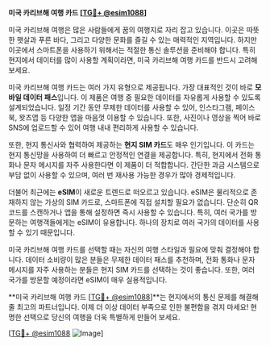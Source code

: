 **미국 카리브해 여행 카드 [[TG💪+ @esim1088](https://t.me/s/esim1088)]**

미국 카리브해 여행은 많은 사람들에게 꿈의 여행지로 자리 잡고 있습니다. 이곳은 따뜻한 햇살과 푸른 바다, 그리고 다양한 문화를 즐길 수 있는 매력적인 지역입니다. 하지만 이곳에서 스마트폰을 사용하기 위해서는 적절한 통신 솔루션을 준비해야 합니다. 특히 현지에서 데이터를 많이 사용할 계획이라면, 미국 카리브해 여행 카드를 반드시 고려해보세요.

미국 카리브해 여행 카드는 여러 가지 유형으로 제공됩니다. 가장 대표적인 것이 바로 **모바일 데이터 패스**입니다. 이 제품은 여행 중 필요한 데이터를 자유롭게 사용할 수 있도록 설계되었습니다. 일정 기간 동안 무제한 데이터를 사용할 수 있어, 인스타그램, 페이스북, 왓츠앱 등 다양한 앱을 마음껏 이용할 수 있습니다. 또한, 사진이나 영상을 찍어 바로 SNS에 업로드할 수 있어 여행 내내 편리하게 사용할 수 있습니다.

또한, 현지 통신사와 협력하여 제공하는 **현지 SIM 카드**도 매우 인기입니다. 이 카드는 현지 통신망을 사용하여 더 빠르고 안정적인 연결을 제공합니다. 특히, 현지에서 전화 통화나 문자 메시지를 자주 사용한다면 이 제품이 더 적합합니다. 간단한 과금 시스템으로 부담 없이 사용할 수 있으며, 여러 번 재사용 가능한 경우가 많아 경제적입니다.

더불어 최근에는 **eSIM**이 새로운 트렌드로 떠오르고 있습니다. eSIM은 물리적으로 존재하지 않는 가상의 SIM 카드로, 스마트폰에 직접 설치할 필요가 없습니다. 단순히 QR 코드를 스캔하거나 앱을 통해 설정하면 즉시 사용할 수 있습니다. 특히, 여러 국가를 방문하는 여행객들에게는 eSIM이 유용합니다. 하나의 장치로 여러 국가의 데이터를 사용할 수 있기 때문입니다.

미국 카리브해 여행 카드를 선택할 때는 자신의 여행 스타일과 필요에 맞춰 결정해야 합니다. 데이터 소비량이 많은 분들은 무제한 데이터 패스를 추천하며, 전화 통화나 문자 메시지를 자주 사용하는 분들은 현지 SIM 카드를 선택하는 것이 좋습니다. 또한, 여러 국가를 방문할 예정이라면 eSIM이 매우 실용적입니다.

**미국 카리브해 여행 카드 [[TG💪+ @esim1088](https://t.me/s/esim1088)]**는 현지에서의 통신 문제를 해결해 줄 최고의 파트너입니다. 이제 더 이상 데이터 부족으로 인한 불편함을 겪지 마세요! 현명한 선택으로 당신의 여행을 더욱 특별하게 만들어 보세요.

[[TG💪+ @esim1088](https://t.me/s/esim1088) ![Image](https://i.postimg.cc/Y0z9fWf4/image.png)]
